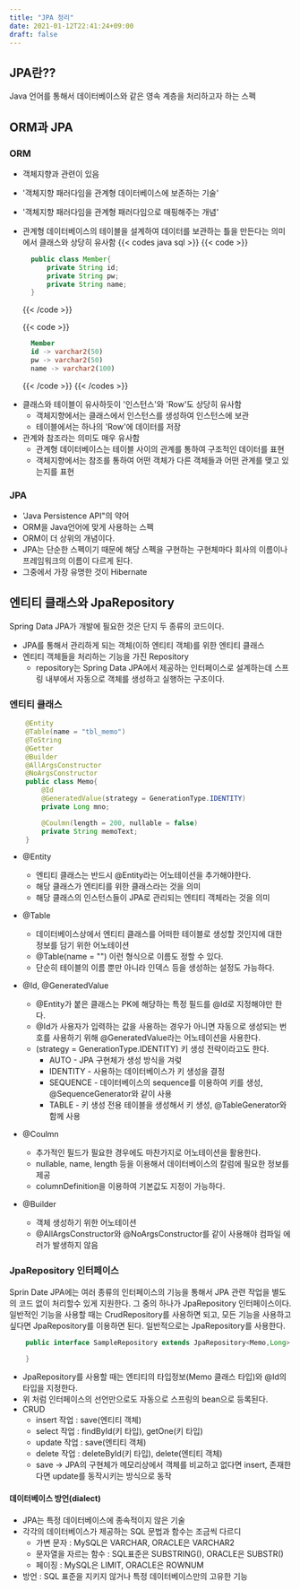 ```yaml
---
title: "JPA 정리"
date: 2021-01-12T22:41:24+09:00
draft: false
---
```


## JPA란??

Java 언어를 통해서 데이터베이스와 같은 영속 계층을 처리하고자 하는 스펙

## ORM과 JPA

### ORM

- 객체지향과 관련이 있음
- '객체지향 패러다임을 관계형 데이터베이스에 보존하는 기술'
- '객체지향 패러다임을 관계형 패러다임으로 매핑해주는 개념'
- 관계형 데이터베이스의 테이블을 설계하여 데이터를 보관하는 틀을 만든다는 의미에서 클래스와 상당히 유사함
  {{< codes java sql >}}
  {{< code >}}

  ```java
    public class Member{
        private String id;
        private String pw;
        private String name;
    }
  ```

  {{< /code >}}

  {{< code >}}

  ```sql
    Member
    id -> varchar2(50)
    pw -> varchar2(50)
    name -> varchar2(100)
  ```

  {{< /code >}}
  {{< /codes >}}

* 클래스와 테이블이 유사하듯이 '인스턴스'와 'Row'도 상당히 유사함
  - 객체지향에서는 클래스에서 인스턴스를 생성하여 인스턴스에 보관
  - 테이블에서는 하나의 'Row'에 데이터를 저장
* 관계와 참조라는 의미도 매우 유사함
  - 관계형 데이터베이스는 테이블 사이의 관계를 통하여 구조적인 데이터를 표현
  - 객체지향에서는 참조를 통하여 어떤 객체가 다른 객체들과 어떤 관계를 맺고 있는지를 표현

### JPA

- 'Java Persistence API"의 약어
- ORM을 Java언어에 맞게 사용하는 스펙
- ORM이 더 상위의 개념이다.
- JPA는 단순한 스펙이기 때문에 해당 스펙을 구현하는 구현체마다 회사의 이름이나 프레임워크의 이름이 다르게 된다.
- 그중에서 가장 유명한 것이 Hibernate

## 엔티티 클래스와 JpaRepository

Spring Data JPA가 개발에 필요한 것은 단지 두 종류의 코드이다.

- JPA를 통해서 관리하게 되는 객체(이하 엔티티 객체)를 위한 엔티티 클래스
- 엔티티 객체들을 처리하는 기능을 가진 Repository
  - repository는 Spring Data JPA에서 제공하는 인터페이스로 설계하는데 스프링 내부에서 자동으로 객체를 생성하고 실행하는 구조이다.

### 엔티티 클래스

```Java
    @Entity
    @Table(name = "tbl_memo")
    @ToString
    @Getter
    @Builder
    @AllArgsConstructor
    @NoArgsConstructor
    public class Memo{
        @Id
        @GeneratedValue(strategy = GenerationType.IDENTITY)
        private Long mno;

        @Coulmn(length = 200, nullable = false)
        private String memoText;
    }
```

- @Entity

  - 엔티티 클래스는 반드시 @Entity라는 어노테이션을 추가해야한다.
  - 해당 클래스가 엔티티를 위한 클래스라는 것을 의미
  - 해당 클래스의 인스턴스들이 JPA로 관리되는 엔티티 객체라는 것을 의미

- @Table

  - 데이터베이스상에서 엔티티 클래스를 어떠한 테이블로 생성할 것인지에 대한 정보를 담기 위한 어노테이션
  - @Table(name = "") 이런 형식으로 이름도 정할 수 있다.
  - 단순히 테이블의 이름 뿐만 아니라 인덱스 등을 생성하는 설정도 가능하다.

- @Id, @GeneratedValue

  - @Entity가 붙은 클래스는 PK에 해당하는 특정 필드를 @Id로 지정해야만 한다.
  - @Id가 사용자가 입력하는 값을 사용하는 경우가 아니면 자동으로 생성되는 번호를 사용하기 위해 @GeneratedValue라는 어노테이션을 사용한다.
  - (strategy = GenerationType.IDENTITY) 키 생성 전략이라고도 한다.
    - AUTO - JPA 구현체가 생성 방식을 겨렂
    - IDENTITY - 사용하는 데이터베이스가 키 생성을 결정
    - SEQUENCE - 데이터베이스의 sequence를 이용하여 키를 생성, @SequenceGenerator와 같이 사용
    - TABLE - 키 생성 전용 테이블을 생성해서 키 생성, @TableGenerator와 함께 사용

- @Coulmn

  - 추가적인 필드가 필요한 경우에도 마찬가지로 어노테이션을 활용한다.
  - nullable, name, length 등을 이용해서 데이터베이스의 칼럼에 필요한 정보를 제공
  - columnDefinition을 이용하여 기본값도 지정이 가능하다.

- @Builder
  - 객체 생성하기 위한 어노테이션
  - @AllArgsConstructor와 @NoArgsConstructor를 같이 사용해야 컴파일 에러가 발생하지 않음

### JpaRepository 인터페이스

Sprin Date JPA에는 여러 종류의 인터페이스의 기능을 통해서 JPA 관련 작업을 별도의 코드 없이 처리할수 있게 지원한다. 그 중의 하나가 JpaRepository 인터페이스이다.
일반적인 기능을 사용할 때는 CrudRepository를 사용하면 되고, 모든 기능을 사용하고 싶다면 JpaRepository를 이용하면 된다. 일반적으로는 JpaRepository를 사용한다.

```Java
    public interface SampleRepository extends JpaRepository<Memo,Long> {

    }
```

- JpaRepository를 사용할 때는 엔티티의 타입정보(Memo 클래스 타입)와 @Id의 타입을 지정한다.
- 위 처럼 인터페이스의 선언만으로도 자동으로 스프링의 bean으로 등록된다.
- CRUD
  - insert 작업 : save(엔티티 객체)
  - select 작업 : findById(키 타입), getOne(키 타입)
  - update 작업 : save(엔티티 객체)
  - delete 작업 : deleteById(키 타입), delete(엔티티 객체)
  - save -> JPA의 구현체가 메모리상에서 객체를 비교하고 없다면 insert, 존재한다면 update를 동작시키는 방식으로 동작

#### 데이터베이스 방언(dialect)

- JPA는 특정 데이터베이스에 종속적이지 않은 기술
- 각각의 데이터베이스가 제공하는 SQL 문법과 함수는 조금씩 다르디
  - 가변 문자 : MySQL은 VARCHAR, ORACLE은 VARCHAR2
  - 문자열을 자르는 함수 : SQL표준은 SUBSTRING(), ORACLE은 SUBSTR()
  - 페이징 : MySQL은 LIMIT, ORACLE은 ROWNUM
- 방언 : SQL 표준을 지키지 않거나 특정 데이터베이스만의 고유한 기능
